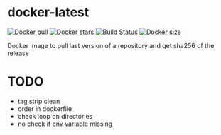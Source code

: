 # docker-latest
[![Docker pull](https://img.shields.io/docker/pulls/nouchka/latest)](https://hub.docker.com/r/nouchka/latest/)
[![Docker stars](https://img.shields.io/docker/stars/nouchka/latest)](https://hub.docker.com/r/nouchka/latest/)
[![Build Status](https://gitlab.com/japromis/docker-latest/badges/master/pipeline.svg)](https://gitlab.com/japromis/docker-latest/pipelines)
[![Docker size](https://img.shields.io/docker/image-size/nouchka/latest/latest)](https://hub.docker.com/r/nouchka/latest/)

Docker image to pull last version of a repository and get sha256 of the release


# TODO

+ tag strip clean
+ order in dockerfile
+ check loop on directories
+ no check if env variable missing

